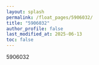 ```yaml
---
layout: splash
permalink: /float_pages/5906032/
title: "5906032"
author_profile: false
last_modified_at: 2025-06-13
toc: false
---
```

 
5906032
